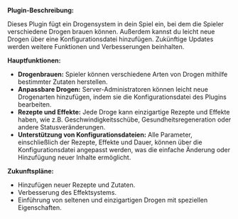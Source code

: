 **Plugin-Beschreibung:**

Dieses Plugin fügt ein Drogensystem in dein Spiel ein, bei dem die Spieler verschiedene Drogen brauen können. Außerdem kannst du leicht neue Drogen über eine Konfigurationsdatei hinzufügen. Zukünftige Updates werden weitere Funktionen und Verbesserungen beinhalten.

**Hauptfunktionen:**
- **Drogenbrauen:** Spieler können verschiedene Arten von Drogen mithilfe bestimmter Zutaten herstellen.
- **Anpassbare Drogen:** Server-Administratoren können leicht neue Drogenarten hinzufügen, indem sie die Konfigurationsdatei des Plugins bearbeiten.
- **Rezepte und Effekte:** Jede Droge kann einzigartige Rezepte und Effekte haben, wie z.B. Geschwindigkeitsschübe, Gesundheitsregeneration oder andere Statusveränderungen.
- **Unterstützung von Konfigurationsdateien:** Alle Parameter, einschließlich der Rezepte, Effekte und Dauer, können über die Konfigurationsdatei angepasst werden, was die einfache Änderung oder Hinzufügung neuer Inhalte ermöglicht.

**Zukunftspläne:**
- Hinzufügen neuer Rezepte und Zutaten.
- Verbesserung des Effektsystems.
- Einführung von seltenen und einzigartigen Drogen mit speziellen Eigenschaften.
